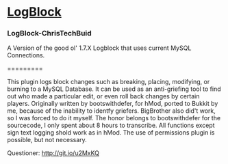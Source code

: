 [LogBlock](https://github.com/LogBlock/LogBlock)
==========

### LogBlock-ChrisTechBuid

A Version of the good ol' 1.7.X Logblock that uses current MySQL Connections.

=========

This plugin logs block changes such as breaking, placing, modifying, or burning to a MySQL Database. It can be used as an anti-griefing tool to find out who made a particular edit, or even roll back changes by certain players.
Originally written by bootswithdefer, for hMod, ported to Bukkit by me, because of the inability to identfy griefers. BigBrother also did't work, so I was forced to do it myself. The honor belongs to bootswithdefer for the sourcecode, I only spent about 8 hours to transcribe. All functions except sign text logging shold work as in hMod. The use of permissions plugin is possible, but not necessary.

Questioner: http://git.io/u2MxKQ
